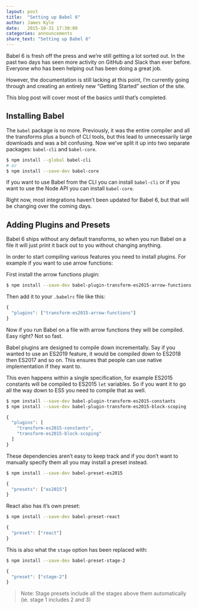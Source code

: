 ```yaml
---
layout: post
title:  "Setting up Babel 6"
author: James Kyle
date:   2015-10-31 17:30:00
categories: announcements
share_text: "Setting up Babel 6"
---
```


Babel 6 is fresh off the press and we’re still getting a lot sorted out. In the past two days has seen more activity on GitHub and Slack than ever before. Everyone who has been helping out has been doing a great job.

However, the documentation is still lacking at this point, I’m currently going through and creating an entirely new “Getting Started” section of the site.

This blog post will cover most of the basics until that’s completed.

## Installing Babel

The `babel` package is no more. Previously, it was the entire compiler and all the transforms plus a bunch of CLI tools, but this lead to unnecessarily large downloads and was a bit confusing. Now we’ve split it up into two separate packages: `babel-cli` and `babel-core`.

```sh
$ npm install --global babel-cli
# or
$ npm install --save-dev babel-core
```

If you want to use Babel from the CLI you can install `babel-cli` or if you want to use the Node API you can install `babel-core`.

Right now, most integrations haven’t been updated for Babel 6, but that will be changing over the coming days.

## Adding Plugins and Presets

Babel 6 ships without any default transforms, so when you run Babel on a file it will just print it back out to you without changing anything.

In order to start compiling various features you need to install plugins. For example if you want to use arrow functions:

First install the arrow functions plugin:

```sh
$ npm install --save-dev babel-plugin-transform-es2015-arrow-functions
```

Then add it to your `.babelrc` file like this:

```js
{
  "plugins": ["transform-es2015-arrow-functions"]
}
```

Now if you run Babel on a file with arrow functions they will be compiled. Easy right? Not so fast.

Babel plugins are designed to compile down incrementally. Say if you wanted to use an ES2019 feature, it would be compiled down to ES2018 then ES2017 and so on. This ensures that people can use native implementation if they want to.

This even happens within a single specification, for example ES2015 constants will be compiled to ES2015 `let` variables. So if you want it to go all the way down to ES5 you need to compile that as well.

```sh
$ npm install --save-dev babel-plugin-transform-es2015-constants
$ npm install --save-dev babel-plugin-transform-es2015-block-scoping
```

```js
{
  "plugins": [
    "transform-es2015-constants",
    "transform-es2015-block-scoping"
  ]
}
```

These dependencies aren’t easy to keep track and if you don’t want to manually specify them all you may install a preset instead.

```sh
$ npm install --save-dev babel-preset-es2015
```

```js
{
  "presets": ["es2015"]
}
```

React also has it’s own preset:

```sh
$ npm install --save-dev babel-preset-react
```

```js
{
  "preset": ["react"]
}
```

This is also what the `stage` option has been replaced with:

```sh
$ npm install --save-dev babel-preset-stage-2
```

```js
{
  "preset": ["stage-2"]
}
```

> Note: Stage presets include all the stages above them automatically (ie. stage 1 includes 2 and 3)
